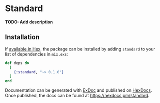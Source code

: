 # Standard

**TODO: Add description**

## Installation

If [available in Hex](https://hex.pm/docs/publish), the package can be installed
by adding `standard` to your list of dependencies in `mix.exs`:

```elixir
def deps do
  [
    {:standard, "~> 0.1.0"}
  ]
end
```

Documentation can be generated with [ExDoc](https://github.com/elixir-lang/ex_doc)
and published on [HexDocs](https://hexdocs.pm). Once published, the docs can
be found at <https://hexdocs.pm/standard>.

